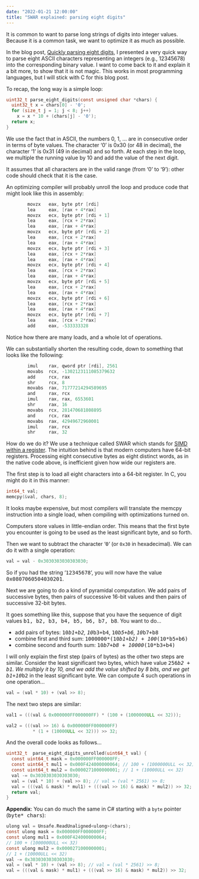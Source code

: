 ```yaml
---
date: "2022-01-21 12:00:00"
title: "SWAR explained: parsing eight digits"
---
```




It is common to want to parse long strings of digits into integer values. Because it is a common task, we want to optimize it as much as possible.

In the blog post, [Quickly parsing eight digits](/lemire/blog/2018/10/03/quickly-parsing-eight-digits/), I presented a very quick way to parse eight ASCII characters representing an integers (e.g., 12345678) into the corresponding binary value. I want to come back to it and explain it a bit more, to show that it is not magic. This works in most programming languages, but I will stick with C for this blog post.

To recap, the long way is a simple loop:
```C
uint32_t parse_eight_digits(const unsigned char *chars) {
  uint32_t x = chars[0] - '0';
  for (size_t j = 1; j < 8; j++)
    x = x * 10 + (chars[j] - '0');
  return x;
}
```


We use the fact that in ASCII, the numbers 0, 1, &hellip; are in consecutive order in terms of byte values. The character &lsquo;0&rsquo; is 0x30 (or 48 in decimal), the character &lsquo;1&rsquo; is 0x31 (49 in decimal) and so forth. At each step in the loop, we multiple the running value by 10 and add the value of the next digit.

It assumes that all characters are in the valid range (from &lsquo;0&rsquo; to &lsquo;9&rsquo;): other code should check that it is the case.

An optimizing compiler will probably unroll the loop and produce code that might look like this in assembly:
```C
        movzx   eax, byte ptr [rdi]
        lea     eax, [rax + 4*rax]
        movzx   ecx, byte ptr [rdi + 1]
        lea     eax, [rcx + 2*rax]
        lea     eax, [rax + 4*rax]
        movzx   ecx, byte ptr [rdi + 2]
        lea     eax, [rcx + 2*rax]
        lea     eax, [rax + 4*rax]
        movzx   ecx, byte ptr [rdi + 3]
        lea     eax, [rcx + 2*rax]
        lea     eax, [rax + 4*rax]
        movzx   ecx, byte ptr [rdi + 4]
        lea     eax, [rcx + 2*rax]
        lea     eax, [rax + 4*rax]
        movzx   ecx, byte ptr [rdi + 5]
        lea     eax, [rcx + 2*rax]
        lea     eax, [rax + 4*rax]
        movzx   ecx, byte ptr [rdi + 6]
        lea     eax, [rcx + 2*rax]
        lea     eax, [rax + 4*rax]
        movzx   ecx, byte ptr [rdi + 7]
        lea     eax, [rcx + 2*rax]
        add     eax, -533333328
```



Notice how there are many loads, and a whole lot of operations.

We can substantially shorten the resulting code, down to something that looks like the following:
```C
        imul    rax, qword ptr [rdi], 2561
        movabs  rcx, -1302123111085379632
        add     rcx, rax
        shr     rcx, 8
        movabs  rax, 71777214294589695
        and     rax, rcx
        imul    rax, rax, 6553601
        shr     rax, 16
        movabs  rcx, 281470681808895
        and     rcx, rax
        movabs  rax, 42949672960001
        imul    rax, rcx
        shr     rax, 32
```


How do we do it? We use a technique called SWAR which stands for [SIMD within a register](https://en.wikipedia.org/wiki/SWAR). The intuition behind is that modern computers have 64-bit registers. Processing eight consecutive bytes as eight distinct words, as in the native code above, is inefficient given how wide our registers are.

The first step is to load all eight characters into a 64-bit register. In C, you might do it in this manner:
```C
int64_t val;
memcpy(&val, chars, 8);
```


It looks maybe expensive, but most compilers will translate the memcpy instruction into a single load, when compiling with optimizations turned on.

Computers store values in little-endian order. This means that the first byte you encounter is going to be used as the least significant byte, and so forth.

Then we want to subtract the character &lsquo;<tt>0</tt>&lsquo; (or `0x30` in hexadecimal). We can do it with a single operation:
```C
val = val - 0x3030303030303030;
```


So if you had the string &lsquo;<tt>12345678</tt>&lsquo;, you will now have the value <tt>0x0807060504030201</tt>.

Next we are going to do a kind of pyramidal computation. We add pairs of successive bytes, then pairs of successive 16-bit values and then pairs of successive 32-bit bytes.

It goes something like this, suppose that you have the sequence of digit values <tt>b1, b2, b3, b4, b5, b6, b7, b8</tt>. You want to do&hellip;

- add pairs of bytes: <tt>10*b1+b2</tt>, <tt>10*b3+b4</tt>, <tt>10*b5+b6</tt>, <tt>10*b7+b8</tt>
- combine first and third sum: <tt>1000000*(10*b1+b2) + 100*(10*b5+b6)</tt>
- combine second and fourth sum: <tt>10*b7+b8 + 10000*(10*b3+b4)</tt>


I will only explain the first step (pairs of bytes) as the other two steps are similar. Consider the least significant two bytes, which have value <tt>256*b2 + b1</tt>. We multiply it by 10, and we add the value shifted by 8 bits, and we get <tt>b1+10*b2</tt> in the least significant byte. We can compute 4 such operations in one operation&hellip;
```C
val = (val * 10) + (val >> 8);
```



The next two steps are similar:
```C
val1 = (((val & 0x000000FF000000FF) * (100 + (1000000ULL << 32)));
```


```C
val2 = (((val >> 16) & 0x000000FF000000FF)
          * (1 + (10000ULL << 32))) >> 32;
```


And the overall code looks as follows&hellip;
```C
uint32_t  parse_eight_digits_unrolled(uint64_t val) {
  const uint64_t mask = 0x000000FF000000FF;
  const uint64_t mul1 = 0x000F424000000064; // 100 + (1000000ULL << 32)
  const uint64_t mul2 = 0x0000271000000001; // 1 + (10000ULL << 32)
  val -= 0x3030303030303030;
  val = (val * 10) + (val >> 8); // val = (val * 2561) >> 8;
  val = (((val & mask) * mul1) + (((val >> 16) & mask) * mul2)) >> 32;
  return val;
}
```


__Appendix__: You can do much the same in C# starting with a `byte` pointer (<tt>byte* chars</tt>):
```C
ulong val = Unsafe.ReadUnaligned<ulong>(chars);
const ulong mask = 0x000000FF000000FF;
const ulong mul1 = 0x000F424000000064;
// 100 + (1000000ULL << 32)
const ulong mul2 = 0x0000271000000001;
// 1 + (10000ULL << 32)
val -= 0x3030303030303030;
val = (val * 10) + (val >> 8); // val = (val * 2561) >> 8;
val = (((val & mask) * mul1) + (((val >> 16) & mask) * mul2)) >> 32;
```


